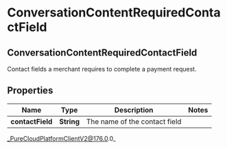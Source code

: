 # ConversationContentRequiredContactField

## ConversationContentRequiredContactField
Contact fields a merchant requires to complete a payment request.

## Properties

|Name | Type | Description | Notes|
|------------ | ------------- | ------------- | -------------|
| **contactField** | **String** | The name of the contact field | |



_PureCloudPlatformClientV2@176.0.0_
